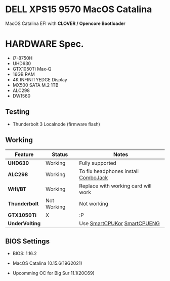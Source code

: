 # DELL XPS15 9570 MacOS Catalina

MacOS Catalina EFI with **CLOVER / Opencore Bootloader**

# HARDWARE Spec.

* i7-8750H
* UHD630
* GTX1050Ti Max-Q
* 16GB RAM
* 4K INFINITYEDGE Display
* MX500 SATA M.2 1TB
* ALC298
* DW1560

## Testing

* Thunderbolt 3 Localnode (firmware flash)


## Working

| Feature | Status | Notes |
| ------------- | ------------- | ------------- |
| **UHD630** |  Working | Fully supported|
| **ALC298** |  Working  | To fix headphones install [ComboJack](https://github.com/hackintosh-stuff/ComboJack/tree/master/ComboJack_Installer) |
| **Wifi/BT** |  Working | Replace with working card will work|
| **Thunderbolt** | Not Working | Not working |
| **GTX1050Ti** |  X | :P |
| **UnderVolting** | |Use [SmartCPUKor](https://github.com/rlatn1234/smart-cpu)  [SmartCPUENG](https://github.com/tctien342/smart-cpu)


## BIOS Settings

* BIOS: 1.16.2
* MacOS Catalina 10.15.6(19G2021)

* Upcomming  OC for Big Sur 11.1(20C69)